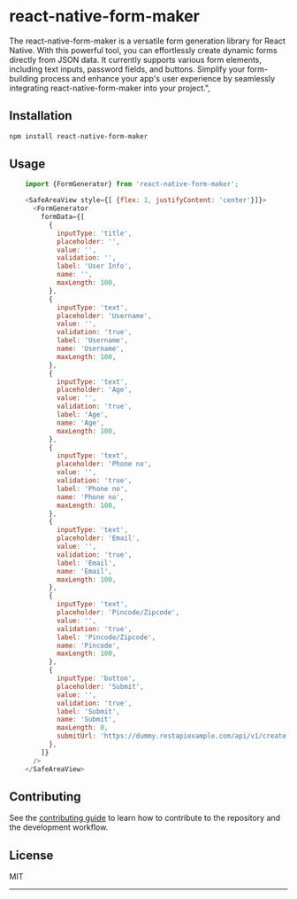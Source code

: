 # react-native-form-maker

The react-native-form-maker is a versatile form generation library for React Native. With this powerful tool, you can effortlessly create dynamic forms directly from JSON data. It currently supports various form elements, including text inputs, password fields, and buttons. Simplify your form-building process and enhance your app's user experience by seamlessly integrating react-native-form-maker into your project.",

## Installation

```sh
npm install react-native-form-maker
```

## Usage

```js
    import {FormGenerator} from 'react-native-form-maker';

    <SafeAreaView style={[ {flex: 1, justifyContent: 'center'}]}>
      <FormGenerator
        formData={[
          {
            inputType: 'title',
            placeholder: '',
            value: '',
            validation: '',
            label: 'User Info',
            name: '',
            maxLength: 100,
          },
          {
            inputType: 'text',
            placeholder: 'Username',
            value: '',
            validation: 'true',
            label: 'Username',
            name: 'Username',
            maxLength: 100,
          },
          {
            inputType: 'text',
            placeholder: 'Age',
            value: '',
            validation: 'true',
            label: 'Age',
            name: 'Age',
            maxLength: 100,
          },
          {
            inputType: 'text',
            placeholder: 'Phone no',
            value: '',
            validation: 'true',
            label: 'Phone no',
            name: 'Phone no',
            maxLength: 100,
          },
          {
            inputType: 'text',
            placeholder: 'Email',
            value: '',
            validation: 'true',
            label: 'Email',
            name: 'Email',
            maxLength: 100,
          },
          {
            inputType: 'text',
            placeholder: 'Pincode/Zipcode',
            value: '',
            validation: 'true',
            label: 'Pincode/Zipcode',
            name: 'Pincode',
            maxLength: 100,
          },
          {
            inputType: 'button',
            placeholder: 'Submit',
            value: '',
            validation: 'true',
            label: 'Submit',
            name: 'Submit',
            maxLength: 0,
            submitUrl: 'https://dummy.restapiexample.com/api/v1/create',
          },
        ]}
      />
    </SafeAreaView>

```

## Contributing

See the [contributing guide](CONTRIBUTING.md) to learn how to contribute to the repository and the development workflow.

## License

MIT

---